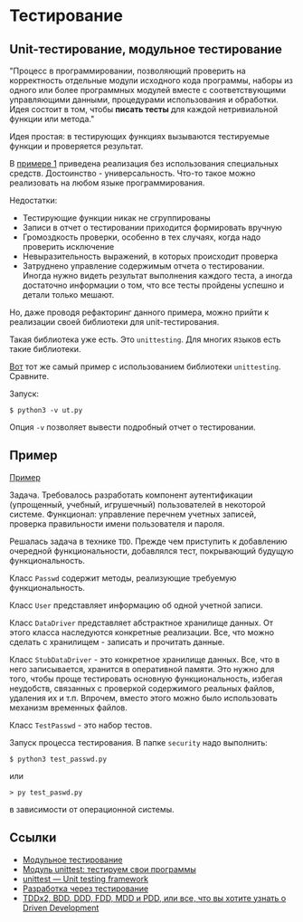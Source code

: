 # Тестирование

## Unit-тестирование, модульное тестирование

"Процесс в программировании, позволяющий проверить на корректность
отдельные модули исходного кода программы, наборы из одного или более
программных модулей вместе с соответствующими управляющими данными,
процедурами использования и обработки. Идея состоит в том, чтобы
**писать тесты** для каждой нетривиальной функции или метода."

Идея простая: в тестирующих функциях вызываются тестируемые функции и
проверяется результат.

В [примере 1](example/handy.py) приведена реализация без использования
специальных средств. Достоинство - универсальность. Что-то такое можно
реализовать на любом языке программирования.

Недостатки:

* Тестирующие функции никак не сгруппированы
* Записи в отчет о тестировании приходится формировать вручную
* Громоздкость проверки, особенно в тех случаях, когда надо проверить
  исключение
* Невыразительность выражений, в которых происходит проверка
* Затруднено управление содержимым отчета о тестировании. Иногда нужно
  видеть результат выполнения каждого теста, а иногда достаточно
  информации о том, что все тесты пройдены успешно и детали только
  мешают.

Но, даже проводя рефакторинг данного примера, можно прийти к
реализации своей библиотеки для unit-тестирования.

Такая библиотека уже есть. Это `unittesting`. Для многих языков есть
такие библиотеки.

[Вот](ut.py) тот же самый пример с использованием библиотеки
`unittesting`. Сравните.

Запуск:

```
$ python3 -v ut.py
```

Опция `-v` позволяет вывести подробный отчет о тестировании.

## Пример

[Пример](security)

Задача. Требовалось разработать компонент аутентификации (упрощенный,
учебный, игрушечный) пользователей в некоторой системе. Функционал:
управление перечнем учетных записей, проверка правильности имени
пользователя и пароля.

Решалась задача в технике `TDD`. Прежде чем приступить к добавлению
очередной функциональности, добавлялся тест, покрывающий будущую
функциональность.

Класс `Passwd` содержит методы, реализующие требуемую
функциональность.

Класс `User` представляет информацию об одной учетной записи.

Класс `DataDriver` представляет абстрактное хранилище данных. От этого
класса наследуются конкретные реализации. Все, что можно сделать с
хранилищем - записать и прочитать данные.

Класс `StubDataDriver` - это конкретное хранилище данных. Все, что в
него записывается, хранится в оперативной памяти. Это нужно для того,
чтобы проще тестировать основную функциональность, избегая неудобств,
связанных с проверкой содержимого реальных файлов, удаления их и
т.п. Впрочем, вместо этого можно было использовать механизм временных
файлов.

Класс `TestPasswd` - это набор тестов.

Запуск процесса тестирования. В папке `security` надо выполнить:

```
$ python3 test_passwd.py
```

или

```
> py test_paswd.py
```

в зависимости от операционной системы.

## Ссылки

* [Модульное тестирование](https://ru.wikipedia.org/wiki/%D0%9C%D0%BE%D0%B4%D1%83%D0%BB%D1%8C%D0%BD%D0%BE%D0%B5_%D1%82%D0%B5%D1%81%D1%82%D0%B8%D1%80%D0%BE%D0%B2%D0%B0%D0%BD%D0%B8%D0%B5)
* [Модуль unittest: тестируем свои программы](https://pythonworld.ru/moduli/modul-unittest.html)
* [unittest — Unit testing framework](https://docs.python.org/3/library/unittest.html)
* [Разработка через тестирование](https://ru.wikipedia.org/wiki/%D0%A0%D0%B0%D0%B7%D1%80%D0%B0%D0%B1%D0%BE%D1%82%D0%BA%D0%B0_%D1%87%D0%B5%D1%80%D0%B5%D0%B7_%D1%82%D0%B5%D1%81%D1%82%D0%B8%D1%80%D0%BE%D0%B2%D0%B0%D0%BD%D0%B8%D0%B5)
* [ TDDx2, BDD, DDD, FDD, MDD и PDD, или все, что вы хотите узнать о Driven Development ](https://habr.com/ru/post/459620/)
